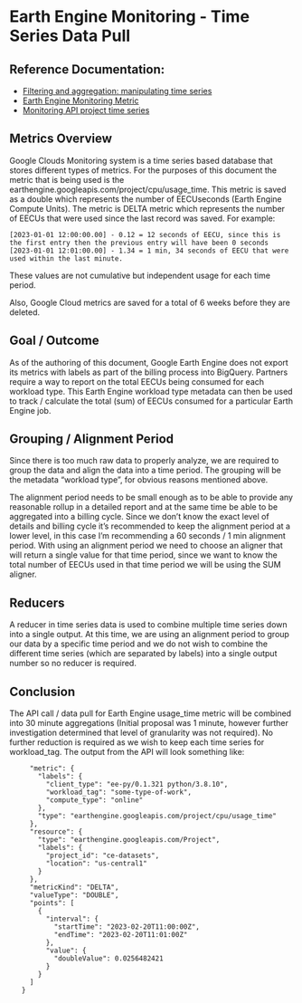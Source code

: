 # Earth Engine Monitoring - Time Series Data Pull

## Reference Documentation:

- [Filtering and aggregation: manipulating time series](https://cloud.google.com/monitoring/api/v3/aggregation)
- [Earth Engine Monitoring Metric](https://cloud.google.com/monitoring/api/metrics_gcp#gcp-earthengine)
- [Monitoring API project time series](https://cloud.google.com/monitoring/api/ref_v3/rest/v3/projects.timeSeries/list)

## Metrics Overview

Google Clouds Monitoring system is a time series based database that stores different types of metrics. For the purposes of this document the metric that is being used is the earthengine.googleapis.com/project/cpu/usage_time. This metric is saved as a double which represents the number of EECUseconds (Earth Engine Compute Units). The metric is DELTA metric which represents the number of EECUs that were used since the last record was saved. For example:

```
[2023-01-01 12:00:00.00] - 0.12 = 12 seconds of EECU, since this is the first entry then the previous entry will have been 0 seconds
[2023-01-01 12:01:00.00] - 1.34 = 1 min, 34 seconds of EECU that were used within the last minute.
```

These values are not cumulative but independent usage for each time period.

Also, Google Cloud metrics are saved for a total of 6 weeks before they are deleted.

## Goal / Outcome

As of the authoring of this document, Google Earth Engine does not export its metrics with labels as part of the billing process into BigQuery. Partners require a way to report on the total EECUs being consumed for each workload type. This Earth Engine workload type metadata can then be used to track / calculate the total (sum) of EECUs consumed for a particular Earth Engine job.

## Grouping / Alignment Period

Since there is too much raw data to properly analyze, we are required to group the data and align the data into a time period. The grouping will be the metadata “workload type”, for obvious reasons mentioned above.

The alignment period needs to be small enough as to be able to provide any reasonable rollup in a detailed report and at the same time be able to be aggregated into a billing cycle. Since we don’t know the exact level of details and billing cycle it’s recommended to keep the alignment period at a lower level, in this case I’m recommending a 60 seconds / 1 min alignment period. With using an alignment period we need to choose an aligner that will return a single value for that time period, since we want to know the total number of EECUs used in that time period we will be using the SUM aligner.

## Reducers

A reducer in time series data is used to combine multiple time series down into a single output. At this time, we are using an alignment period to group our data by a specific time period and we do not wish to combine the different time series (which are separated by labels) into a single output number so no reducer is required.

## Conclusion

The API call / data pull for Earth Engine usage_time metric will be combined into 30 minute aggregations (Initial proposal was 1 minute, however further investigation determined that level of granularity was not required). No further reduction is required as we wish to keep each time series for workload_tag. The output from the API will look something like:

```
     "metric": {
       "labels": {
         "client_type": "ee-py/0.1.321 python/3.8.10",
         "workload_tag": "some-type-of-work",
         "compute_type": "online"
       },
       "type": "earthengine.googleapis.com/project/cpu/usage_time"
     },
     "resource": {
       "type": "earthengine.googleapis.com/Project",
       "labels": {
         "project_id": "ce-datasets",
         "location": "us-central1"
       }
     },
     "metricKind": "DELTA",
     "valueType": "DOUBLE",
     "points": [
       {
         "interval": {
           "startTime": "2023-02-20T11:00:00Z",
           "endTime": "2023-02-20T11:01:00Z"
         },
         "value": {
           "doubleValue": 0.0256482421
         }
       }
     ]
   }
```

